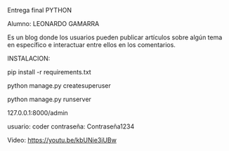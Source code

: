 Entrega final PYTHON

Alumno: LEONARDO GAMARRA 

Es un blog donde los usuarios pueden publicar artículos sobre algún tema en específico e interactuar entre ellos en los comentarios.

INSTALACION:

pip install -r requirements.txt

python manage.py createsuperuser

python manage.py runserver

127.0.0.1:8000/admin

usuario: coder 
contraseña: Contraseña1234

Video: https://youtu.be/kbUNie3iUBw

